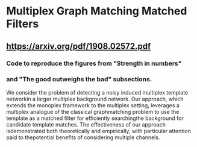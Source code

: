 # Multiplex Graph Matching Matched Filters
## https://arxiv.org/pdf/1908.02572.pdf
### Code to reproduce the figures from "Strength in numbers"
### and "The good outweighs the bad" subsections.
We consider the problem of detecting a noisy induced multiplex template networkin a larger multiplex background network.  Our approach, which extends the monoplex framework to the multiplex setting, leverages a multiplex analogue of the classical graphmatching  problem  to  use  the  template  as  a  matched  filter  for  efficiently  searchingthe background for candidate template matches.  The effectiveness of our approach isdemonstrated both theoretically and empirically, with particular attention paid to thepotential benefits of considering multiple channels.
